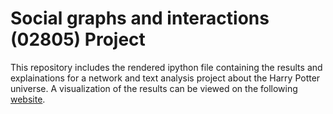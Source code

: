 # Social graphs and interactions (02805) Project
This repository includes the rendered ipython file containing the results and explainations for a network and text analysis project about the Harry Potter universe.
A visualization of the results can be viewed on the following [website](https://rborstroem.github.io/).
